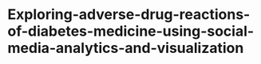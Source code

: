 # Exploring-adverse-drug-reactions-of-diabetes-medicine-using-social-media-analytics-and-visualization